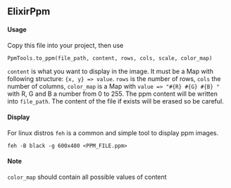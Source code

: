 ## ElixirPpm

#### Usage

Copy this file into your project, then use

`PpmTools.to_ppm(file_path, content, rows, cols, scale, color_map)`

`content` is what you want to display in the image. It must be a Map with following structure: `{x, y} => value`. `rows` is the number of rows, `cols` the number of columns, `color_map` is a Map with `value => "#{R} #{G} #{B} "` with R, G and B a number from 0 to 255. The ppm content will be written into `file_path`. The content of the file if exists will be erased so be careful.

#### Display

For linux distros `feh` is a common and simple tool to display ppm images.

`feh -B black -g 600x480 <PPM_FILE.ppm>`

#### Note

`color_map` should contain all possible values of content
